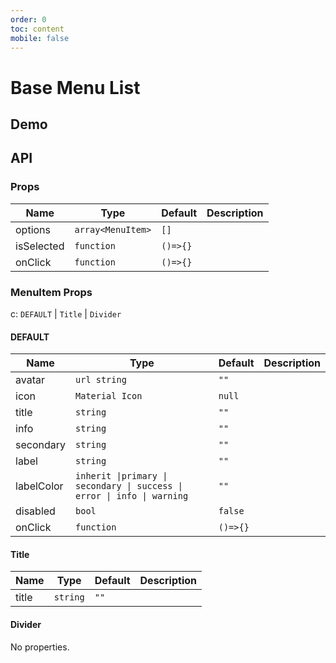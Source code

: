 ```yaml
---
order: 0
toc: content
mobile: false
---
```


# Base Menu List

## Demo

<code src="./examples/menu-list" ></code>

## API

### Props

| Name       | Type              | Default  | Description |
| ---------- | ----------------- | -------- | ----------- |
| options    | `array<MenuItem>` | `[]`     |             |
| isSelected | `function`        | `()=>{}` |             |
| onClick    | `function`        | `()=>{}` |             |

### MenuItem Props

c: `DEFAULT` | `Title` | `Divider`

#### DEFAULT

| Name       | Type                                                                    | Default  | Description |
| ---------- | ----------------------------------------------------------------------- | -------- | ----------- |
| avatar     | `url string`                                                            | `""`     |             |
| icon       | `Material Icon`                                                         | `null`   |             |
| title      | `string`                                                                | `""`     |             |
| info       | `string`                                                                | `""`     |             |
| secondary  | `string`                                                                | `""`     |             |
| label      | `string`                                                                | `""`     |             |
| labelColor | `inherit \|primary \| secondary \| success \| error \| info \| warning` | `""`     |             |
| disabled   | `bool`                                                                  | `false`  |             |
| onClick    | `function`                                                              | `()=>{}` |             |

#### Title

| Name  | Type     | Default | Description |
| ----- | -------- | ------- | ----------- |
| title | `string` | `""`    |             |

#### Divider

No properties.
